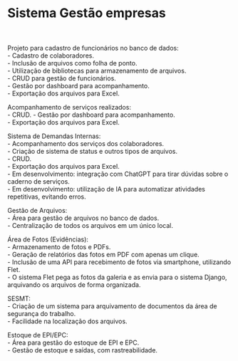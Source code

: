 # Sistema Gestão empresas<br><br>

Projeto para cadastro de funcionários no banco de dados:<br>
    - Cadastro de colaboradores.<br>
    - Inclusão de arquivos como folha de ponto.<br>
    - Utilização de bibliotecas para armazenamento de arquivos.<br>
    - CRUD para gestão de funcionários.<br>
    - Gestão por dashboard para acompanhamento.<br>
    - Exportação dos arquivos para Excel.<br>


Acompanhamento de serviços realizados:<br>
    - CRUD.
    - Gestão por dashboard para acompanhamento.<br>
    - Exportação dos arquivos para Excel.<br>


Sistema de Demandas Internas:<br>
    - Acompanhamento dos serviços dos colaboradores.<br>
    - Criação de sistema de status e outros tipos de arquivos.<br>
    - CRUD.<br>
    - Exportação dos arquivos para Excel.<br>
    - Em desenvolvimento: integração com ChatGPT para tirar dúvidas sobre o caderno de serviços.<br>
    - Em desenvolvimento: utilização de IA para automatizar atividades repetitivas, evitando erros.<br>


Gestão de Arquivos:<br>
    - Área para gestão de arquivos no banco de dados.<br>
    - Centralização de todos os arquivos em um único local.<br>


Área de Fotos (Evidências):<br>
    - Armazenamento de fotos e PDFs.<br>
    - Geração de relatórios das fotos em PDF com apenas um clique.<br>
    - Inclusão de uma API para recebimento de fotos via smartphone, utilizando Flet.<br>
    - O sistema Flet pega as fotos da galeria e as envia para o sistema Django, arquivando os arquivos de forma organizada.


SESMT:<br>
    - Criação de um sistema para arquivamento de documentos da área de segurança do trabalho.<br>
    - Facilidade na localização dos arquivos.


Estoque de EPI/EPC:<br>
    - Área para gestão do estoque de EPI e EPC.<br>
    - Gestão de estoque e saídas, com rastreabilidade.


